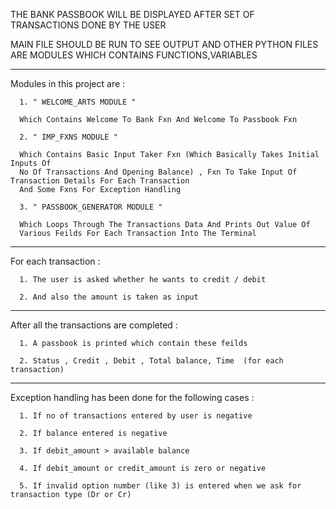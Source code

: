 THE BANK PASSBOOK WILL BE DISPLAYED AFTER SET OF TRANSACTIONS DONE BY THE USER

MAIN FILE SHOULD BE RUN TO SEE OUTPUT AND OTHER PYTHON FILES ARE MODULES WHICH CONTAINS FUNCTIONS,VARIABLES 

_______________________________________________________________________________________________________________

Modules in this project are :


      1. " WELCOME_ARTS MODULE " 
      
      Which Contains Welcome To Bank Fxn And Welcome To Passbook Fxn

      2. " IMP_FXNS MODULE "
      
      Which Contains Basic Input Taker Fxn (Which Basically Takes Initial Inputs Of
      No Of Transactions And Opening Balance) , Fxn To Take Input Of Transaction Details For Each Transaction
      And Some Fxns For Exception Handling

      3. " PASSBOOK_GENERATOR MODULE " 
      
      Which Loops Through The Transactions Data And Prints Out Value Of
      Various Feilds For Each Transaction Into The Terminal 
      
_______________________________________________________________________________________________________________

For each transaction :

      1. The user is asked whether he wants to credit / debit

      2. And also the amount is taken as input

______________________________________________________________________________________________

After all the transactions are completed :

      1. A passbook is printed which contain these feilds

      2. Status , Credit , Debit , Total balance, Time  (for each transaction)
      
_____________________________________________________________________________________________

Exception handling has been done for the following cases :

      1. If no of transactions entered by user is negative

      2. If balance entered is negative

      3. If debit_amount > available balance

      4. If debit_amount or credit_amount is zero or negative

      5. If invalid option number (like 3) is entered when we ask for transaction type (Dr or Cr)
